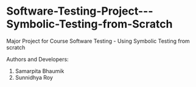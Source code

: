 # Software-Testing-Project---Symbolic-Testing-from-Scratch
Major Project for Course Software Testing - Using Symbolic Testing from scratch

Authors and Developers:
1. Samarpita Bhaumik
2. Sunnidhya Roy
